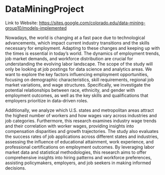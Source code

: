 # DataMiningProject

Link to Website: https://sites.google.com/colorado.edu/data-mining-group10/models-implemented

Nowadays, the world is changing at a fast pace due to technological advancements, which impact current industry transitions and the skills necessary for employment. Adapting to these changes and keeping up with the times is essential in today’s world. The dynamics of employment trends, job market demands, and workforce distribution are crucial for understanding the evolving labor landscape. The scope of the study will only be looking at job postings for data science and analytics areas. We want to explore the key factors influencing employment opportunities, focusing on demographic characteristics, skill requirements, regional job market variations, and wage structures. Specifically, we investigate the potential relationships between race, ethnicity, and gender with employment outcomes, as well as the key skills and qualifications that employers prioritize in data-driven roles. 

Additionally, we analyze which U.S. states and metropolitan areas attract the highest number of workers and how wages vary across industries and job categories. Furthermore, this research examines industry wage trends and their correlation with worker wages, providing insights into compensation disparities and growth trajectories. The study also evaluates the success rates of job applications across different states and industries, assessing the influence of educational attainment, work experience, and professional certifications on employment outcomes. By leveraging labor market data and statistical methodologies, this research aims to offer comprehensive insights into hiring patterns and workforce preferences, assisting policymakers, employers, and job seekers in making informed decisions.
